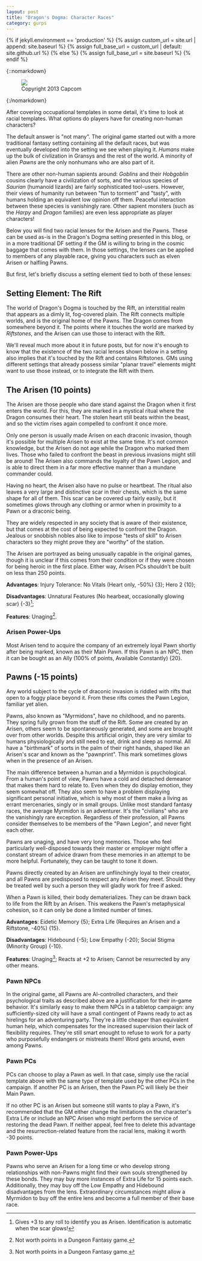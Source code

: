 ```yaml
---
layout: post
title: "Dragon's Dogma: Character Races"
category: gurps
---
```



  {% if jekyll.environment == 'production' %}
  {% assign custom_url = site.url | append: site.baseurl %}
  {% assign full_base_url = custom_url | default: site.github.url %}
  {% else %}
  {% assign full_base_url = site.baseurl %}
  {% endif %}

{::nomarkdown}
<figure>
  <img src="{{ "/assets/top_main_chara.jpg" | prepend: full_base_url }}"/>
  <figcaption>Copyright 2013 Capcom</figcaption>
</figure>
{:/nomarkdown}

After covering occupational templates in some detail, it's time to look at
racial templates. What options do players have for creating non-human
characters?

The default answer is "not many". The original game started out with a more
traditional fantasy setting containing all the default races, but was eventually
developed into the setting we see when playing it. _Humans_ make up the bulk of
civlization in Gransys and the rest of the world. A minority of alien _Pawns_
are the only nonhumans who are also part of it.

There are other non-human sapients around: _Goblins_ and their _Hobgoblin_
cousins clearly have a civilization of sorts, and the various species of
_Saurian_ (humanoid lizards) are fairly sophisticated tool-users. However, their
views of humanity run between "fun to torment" and "tasty", with humans holding
an equivalent low opinion off them. Peaceful interaction between these species
is vanishingly rare. Other sapient monsters (such as the _Harpy_ and _Dragon_
families) are even less appropriate as player characters!

Below you will find two racial lenses for the Arisen and the Pawns. These can be
used as-is in the Dragon's Dogma setting presented in this blog, or in a more
traditional DF setting if the GM is willing to bring in the cosmic baggage that
comes with them. In those settings, the lenses can be applied to members of any
playable race, giving you characters such as elven Arisen or halfling Pawns.

But first, let's briefly discuss a setting element tied to both of these lenses:

## Setting Element: The Rift

The world of Dragon's Dogma is touched by the Rift, an interstitial realm that
appears as a dimly lit, fog-covered plain. The Rift connects multiple worlds,
and is the original home of the Pawns. The Dragon comes from somewhere beyond
it. The points where it touches the world are marked by _Riftstones_, and the
Arisen can use those to interact with the Rift.

We'll reveal much more about it in future posts, but for now it's enough to know
that the existence of the two racial lenses shown below in a setting also
implies that it's touched by the Rift and contains Riftstones. GMs using
different settings that already possess similar "planar travel" elements might
want to use those instead, or to integrate the Rift with them.

## The Arisen (10 points)

The Arisen are those people who dare stand against the Dragon when it first
enters the world. For this, they are marked in a mystical ritual where the
Dragon consumes their heart. The stolen heart still beats within the beast, and
so the victim rises again compelled to confront it once more.

Only one person is usually made Arisen on each draconic invasion, though it's
possible for multiple Arisen to exist at the same time. It's not common
knowledge, but the Arisen do not age while the Dragon who marked them
lives. Those who failed to confront the beast in previous invasions might still
be around! The Arisen also commands the loyalty of the Pawn Legion, and is able
to direct them in a far more effective manner than a mundane commander could.

Having no heart, the Arisen also have no pulse or heartbeat. The ritual also
leaves a very large and distinctive scar in their chests, which is the same
shape for all of them. This scar can be covered up fairly easily, but it
sometimes glows through any clothing or armor when in proximity to a Pawn or a
draconic being.

They are widely respected in any society that is aware of their existence, but
that comes at the cost of being expected to confront the Dragon. Jealous or
snobbish nobles also like to impose "tests of skill" to Arisen characters so
they might prove they are "worthy" of the station.

The Arisen are portrayed as being unusually capable in the original games,
though it is unclear if this comes from their condition or if they were chosen
for being heroic in the first pĺace. Either way, Arisen PCs shouldn't be built
on less than 250 points.

**Advantages**: Injury Tolerance: No Vitals (Heart only, -50%) {3}; Hero 2 {10};

**Disadvantages**: Unnatural Features (No hearbeat, occasionally glowing scar)
{-3}[^1];

**Features**: Unaging[^2].

### Arisen Power-Ups

Most Arisen tend to acquire the company of an extremely loyal Pawn shortly after
being marked, known as their Main Pawn. If this Pawn is an NPC, then it can be
bought as an Ally (100% of points, Available Constantly) {20}.

## Pawns (-15 points)

Any world subject to the cycle of draconic invasion is riddled with rifts that
open to a foggy place beyond it. From these rifts comes the Pawn Legion,
familiar yet alien.

Pawns, also known as "Myrmidons", have no childhood, and no parents. They spring
fully grown from the stuff of the Rift. Some are created by an Arisen, others
seem to be spontaneously generated, and some are brought over from other
worlds. Despite this artificial origin, they are very similar to humans
physiologically and still need to eat, drink and sleep as normal. All have a
"birthmark" of sorts in the palm of their right hands, shaped like an Arisen's
scar and known as the "pawnprint". This mark sometimes glows when in the
presence of an Arisen.

The main difference between a human and a Myrmidon is psychological. From a
human's point of view, Pawns have a cold and detached demeanor that makes them
hard to relate to. Even when they do display emotion, they seem somewhat
off. They also seem to have a problem displaying significant personal
initiative, which is why most of them make a living as errant mercenaries,
singly or in small groups. Unlike most standard fantasy races, the average
Myrmidon is an adventurer. It's the "civilians" who are the vanishingly rare
exception. Regardless of their profession, all Pawns consider themselves to be
members of the "Pawn Legion", and never fight each other.

Pawns are unaging, and have very long memories. Those who feel particularly
well-disposed towards their master or employer might offer a constant stream of
advice drawn from these memories in an attempt to be more helpful. Fortunately,
they can be taught to tone it down.

Pawns directly created by an Arisen are unflinchingly loyal to their creator,
and all Pawns are predisposed to respect any Arisen they meet. Should they be
treated well by such a person they will gladly work for free if asked.

When a Pawn is killed, their body dematerializes. They can be drawn back to life
from the Rift by an Arisen. This weakens the Pawn's metaphysical cohesion, so it
can only be done a limited number of times.

**Advantages**: Eidetic Memory {5}; Extra Life (Requires an Arisen and a
Riftstone, -40%) {15}.

**Disadvantages**: Hidebound {-5}; Low Empathy {-20}; Social Stigma (Minority
Group) {-10}.

**Features**: Unaging[^2]; Reacts at +2 to Arisen; Cannot be resurrected by any
other means.

### Pawn NPCs

In the original game, all Pawns are AI-controlled characters, and their
psychological traits as described above are a justification for their in-game
behavior. It's similarly easy to make them NPCs in a tabletop campaign: any
sufficiently-sized city will have a small contingent of Pawns ready to act as
hirelings for an adventuring party. They're a little cheaper than equivalent
human help, which compensates for the increased supervision their lack of
flexibility requires. They're still smart enought to refuse to work for a party
who purposefully endangers or mistreats them! Word gets around, even among
Pawns.

### Pawn PCs

PCs can choose to play a Pawn as well. In that case, simply use the racial
template above with the same type of template used by the other PCs in the
campaign. If another PC is an Arisen, then the Pawn PC will likely be their Main
Pawn.

If no other PC is an Arisen but someone still wants to play a Pawn, it's
recommended that the GM either change the limitations on the character's Extra
Life or include an NPC Arisen who might perform the service of restoring the
dead Pawn. If neither appeal, feel free to delete this advantage and the
resurrection-related feature from the racial lens, making it worth -30
points.

### Pawn Power-Ups

Pawns who serve an Arisen for a long time or who develop strong relationships
with non-Pawns might find their own souls strengthened by these bonds. They may
buy more instances of Extra Life for 15 points each. Additionally, they may buy
off the Low Empathy and Hidebound disadvantages from the lens. Extraordinary
circumstances might allow a Myrmidon to buy off the entire lens and become a
full member of their base race.

[^1]: Gives +3 to any roll to identify you as Arisen. Identification is
    automatic when the scar glows!
[^2]: Not worth points in a Dungeon Fantasy game.
